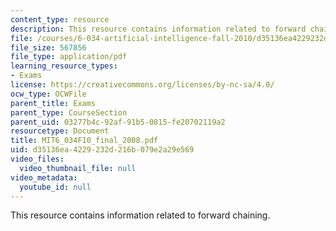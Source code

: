 ```yaml
---
content_type: resource
description: This resource contains information related to forward chaining.
file: /courses/6-034-artificial-intelligence-fall-2010/d35136ea4229232d216b079e2a29e569_MIT6_034F10_final_2008.pdf
file_size: 567856
file_type: application/pdf
learning_resource_types:
- Exams
license: https://creativecommons.org/licenses/by-nc-sa/4.0/
ocw_type: OCWFile
parent_title: Exams
parent_type: CourseSection
parent_uid: 03277b4c-92af-91b5-0815-fe20702119a2
resourcetype: Document
title: MIT6_034F10_final_2008.pdf
uid: d35136ea-4229-232d-216b-079e2a29e569
video_files:
  video_thumbnail_file: null
video_metadata:
  youtube_id: null
---
```

This resource contains information related to forward chaining.